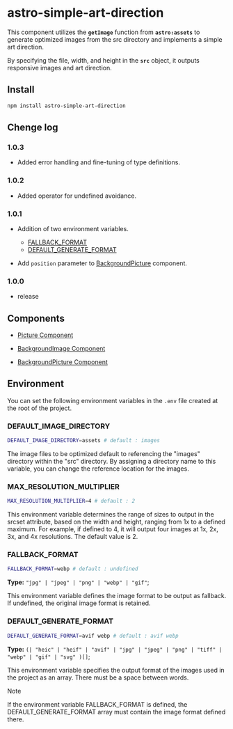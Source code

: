 # **astro-simple-art-direction**

This component utilizes the **`getImage`** function from **`astro:assets`** to generate optimized images from the src directory and implements a simple art direction.

By specifying the file, width, and height in the **`src`** object, it outputs responsive images and art direction.

## Install

```bash
npm install astro-simple-art-direction
```

## Chenge log

### 1.0.3

- Added error handling and fine-tuning of type definitions.

### 1.0.2

- Added operator for undefined avoidance.

### 1.0.1

- Addition of two environment variables.

  - [FALLBACK_FORMAT](#FALLBACK_FORMAT) 
  - [DEFAULT_GENERATE_FORMAT](#DEFAULT_GENERATE_FORMAT)

- Add `position` parameter to [BackgroundPicture](/component-BackgroundPicture.md) component.

### 1.0.0

- release

## Components

- [Picture Component](/component-Picture.md)

- [BackgroundImage Component](/component-BackgroundImage.md)

- [BackgroundPicture Component](/component-BackgroundPicture.md)

## Environment

You can set the following environment variables in the `.env` file created at the root of the project.

### DEFAULT_IMAGE_DIRECTORY

```bash
DEFAULT_IMAGE_DIRECTORY=assets # default : images
```

The image files to be optimized default to referencing the "images" directory within the "src" directory.
By assigning a directory name to this variable, you can change the reference location for the images.

### MAX_RESOLUTION_MULTIPLIER

```bash
MAX_RESOLUTION_MULTIPLIER=4 # default : 2
```

This environment variable determines the range of sizes to output in the srcset attribute, based on the width and height, ranging from 1x to a defined maximum.
For example, if defined to 4, it will output four images at 1x, 2x, 3x, and 4x resolutions. The default value is 2.

### FALLBACK_FORMAT

```bash
FALLBACK_FORMAT=webp # default : undefined
```

**Type:** `"jpg" | "jpeg" | "png" | "webp" | "gif"`;

This environment variable defines the image format to be output as fallback. If undefined, the original image format is retained.

### DEFAULT_GENERATE_FORMAT

```bash
DEFAULT_GENERATE_FORMAT=avif webp # default : avif webp
```

**Type:** `(| "heic" | "heif" | "avif" | "jpg" | "jpeg" | "png" | "tiff" | "webp" | "gif" | "svg" )[]`;

This environment variable specifies the output format of the images used in the project as an array. There must be a space between words.

> [!NOTE]
> If the environment variable FALLBACK_FORMAT is defined, the DEFAULT_GENERATE_FORMAT array must contain the image format defined there.


